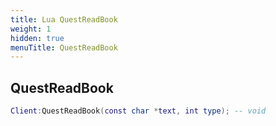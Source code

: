 ```yaml
---
title: Lua QuestReadBook
weight: 1
hidden: true
menuTitle: QuestReadBook
---
```

## QuestReadBook
```lua
Client:QuestReadBook(const char *text, int type); -- void
```